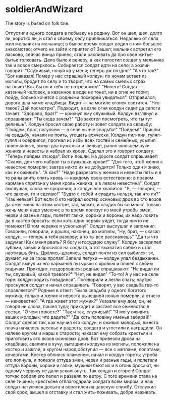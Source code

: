 soldierAndWizard
================

The story is based on folk tale.

Отпустили одного солдата в побывку на родину. Вот он шел, шел, долго ли, коротко ли,
и стал к своему селу приближаться. Недалеко от села жил мельник на мельнице;
в былое время солдат водил с ним большое знакомство; отчего не зайти к приятелю?
Зашел; мельник встретил его ласково, сейчас винца принес, стали распивать да про
свое житье-бытье толковать. Дело было к вечеру, а как погостил солдат у мельника
так и вовсе смерклось. Собирается солдат идти на село; а хозяин говорит:
"Служивый, ночуй ка у меня; теперь уж поздно!"
"А что так?"
"Бог наказал! Помер у нас страшный колдун; по ночам встает из могилы, бродит по
селу и то творит, что на самых смелых страх нагоняет! Как бы он и тебя не
потревожил!"
"Ничего! Солдат — казенный человек, а казенное в воде не тонет, ни в огне не
горит; пойду, больно хочется с родными поскорей увидаться".
Отправился; дорога шла мимо кладбища. Видит — на могиле огонек светится.
"Что такое? Дай посмотрю".
Подходит, а возле огня колдун сидит да сапоги тачает.
"Здорово, брат!" — крикнул ему служивый.
Колдун взглянул и спрашивает:
"Ты сюда зачем?"
"Да захотел посмотреть, что ты тут делаешь".
Колдун бросил свою работу и зовет солдата на свадьбу:
"Пойдем, брат, погуляем — в селе нынче свадьба!"
"Пойдем!"
Пришли на свадьбу, начали их поить, угощать всячески. Колдун пил-пил, гулял-гулял
и осердился; прогнал из избы всех гостей и семейных, усыпил повенчанных, вынул
два пузырька и шильце, ранил шильцем руки жениха и невесты и набрал их крови.
Сделал это и говорит солдату:
"Теперь пойдем отсюда".
Вот и пошли. На дороге солдат спрашивает:
"Скажи, для чего набрал ты в пузырьки крови?"
"Для того, чтоб жених с невестою померли; завтра никто их не добудится! Только
один я знаю, как их оживить".
"А как?"
"Надо разрезать у жениха и невесты пяты и в те раны влить опять кровь — каждому
свою естественно: в правом кармане спрятана у меня кровь жениха, а в левом невестина".
Солдат выслушал, слова не проронил; а колдун все хвалится:
"Я, — говорит, — что захочу, то и сделаю!"
"Будто с тобой и сладить нельзя, так что ли?"
"Как нельзя? Вот если б кто набрал костер осиновых дров во сто возов да сжег меня
на этом костре, так, может, и сладил бы со мною! Только жечь меня надо умеючи;
в то время полезут из моей утробы змеи, черви и разные гады, полетят галки,
сороки и вороны; их надо ловить да в костер бросать: если хоть один червяк уйдет,
тогда ничто не поможет! В том червяке я ускользну!"
Солдат выслушал и запомнил. Говорили, говорили, и дошли, наконец, до могилы,
"Ну, брат, — сказал колдун, — теперь я тебя разорву; а то ты все расскажешь"
"Да ты что задумал! Как меня рвать? Я богу и государю служу".
Колдун заскрипел зубами, завыл и бросился на солдата, а тот выхватил саблю и стал
наотмашь бить. Дрались-дрались, солдат почти из сил выбился; эх, думает, ни за
грош пропал! Запели петухи — колдун упал бездыханен. Солдат вынул из его карманов
пузырьки с кровью и пошел к своим родичам. Приходит, поздоровался; родные
спрашивают:
"Не видал ли ты, служивый, какой тревоги?"
"Нет, не видал"
"То-то! А у нас на селе горе: колдун ходить повадился".
Поговорили и легли спать; наутро проснулся солдат и начал спрашивать:
"Говорят, у вас свадьба где-то справляется?"
Родные в ответ:
"Была свадьба у одного богатого мужика, только и жених и невеста нынешней ночью
померли, а отчего — неизвестно".
"А где живет этот мужик?"
Указали ему дом; он, не говоря ни слова, пошел туда; приходит и застает все
семейство в слезах.
"О чем горюете?"
"Так и так, служивый!"
"Я могу оживить ваших молодых; что дадите?"
"Да хоть половину именья забирай!"
Солдат сделал так, как научил его колдун, и оживил молодых; вместо плача началось
веселье и радость; солдата и угостили и наградили. Он налево кругом и марш к
старосте; наказал ему собрать крестьян и приготовить сто возов осиновых дров.
Вот привезли дрова на кладбище, свалили в кучу, вытащили колдуна из могилы,
положили на костер и зажгли; а кругом народ обступил — все с метлами, лопатами,
кочергами. Костер облился пламенем, начал и колдун гореть; утроба его лопнула, и
полезли оттуда змеи, черви и разные гады, и полетели оттуда вороны, сороки и галки;
мужики бьют их и в огонь бросают, ни одному червяку не дали ускользнуть. Так
колдун и сгорел! Солдат тотчас собрал его пепел и развеял по ветру. С того
времени стала на селе тишина; крестьяне отблагодарили солдата всем миром; а наш
солдат нагулялся досыта и воротился на царскую службу. Отслужил свой срок, вышел
в отставку и стал жить-поживать, добра наживать.
